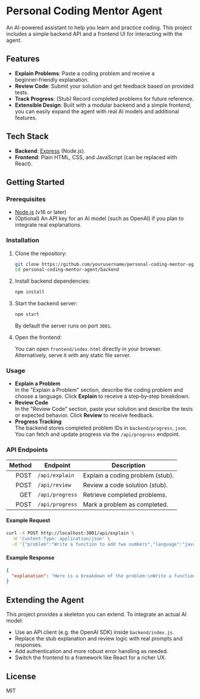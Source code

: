 # Personal Coding Mentor Agent

An AI-powered assistant to help you learn and practice coding. This project includes a simple backend API and a frontend UI for interacting with the agent.

## Features

- **Explain Problems**: Paste a coding problem and receive a beginner‑friendly explanation.  
- **Review Code**: Submit your solution and get feedback based on provided tests.  
- **Track Progress**: (Stub) Record completed problems for future reference.  
- **Extensible Design**: Built with a modular backend and a simple frontend, you can easily expand the agent with real AI models and additional features.

## Tech Stack

- **Backend**: [Express](https://expressjs.com/) (Node.js).  
- **Frontend**: Plain HTML, CSS, and JavaScript (can be replaced with React).

## Getting Started

### Prerequisites

- [Node.js](https://nodejs.org/en) (v16 or later)
- (Optional) An API key for an AI model (such as OpenAI) if you plan to integrate real explanations.

### Installation

1. Clone the repository:

   ```bash
   git clone https://github.com/yourusername/personal-coding-mentor-agent.git
   cd personal-coding-mentor-agent/backend
   ```

2. Install backend dependencies:

   ```bash
   npm install
   ```

3. Start the backend server:

   ```bash
   npm start
   ```

   By default the server runs on port `3001`.

4. Open the frontend:

   You can open `frontend/index.html` directly in your browser. Alternatively, serve it with any static file server.

### Usage




- **Explain a Problem**  
  In the "Explain a Problem" section, describe the coding problem and choose a language. Click **Explain** to receive a step‑by‑step breakdown.  
- **Review Code**  
  In the "Review Code" section, paste your solution and describe the tests or expected behavior. Click **Review** to receive feedback.  
- **Progress Tracking**  
  The backend stores completed problem IDs in `backend/progress.json`. You can fetch and update progress via the `/api/progress` endpoint.

### API Endpoints

| Method | Endpoint        | Description                             |
|-------:|-----------------|-----------------------------------------|
| POST   | `/api/explain`  | Explain a coding problem (stub).         |
| POST   | `/api/review`   | Review a code solution (stub).           |
| GET    | `/api/progress` | Retrieve completed problems.             |
| POST   | `/api/progress` | Mark a problem as completed.             |

#### Example Request

```sh
curl -X POST http://localhost:3001/api/explain \
  -H 'Content-Type: application/json' \
  -d '{"problem":"Write a function to add two numbers","language":"javascript"}'
```

#### Example Response

```json
{
  "explanation": "Here is a breakdown of the problem:\nWrite a function to add two numbers\n\nThis is a stub explanation."
}
```


## Extending the Agent

This project provides a skeleton you can extend. To integrate an actual AI model:

- Use an API client (e.g. the OpenAI SDK) inside `backend/index.js`.
- Replace the stub explanation and review logic with real prompts and responses.
- Add authentication and more robust error handling as needed.
- Switch the frontend to a framework like React for a richer UX.

## License

MIT
